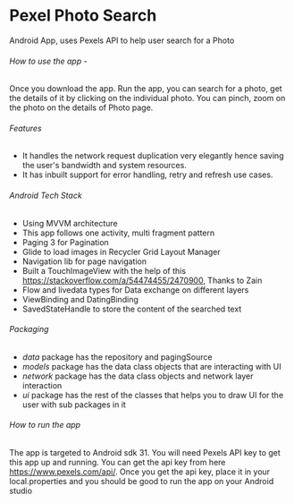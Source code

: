 
# Pexel Photo Search

Android App, uses Pexels API to help user search for a Photo

###### How to use the app - 

Once you download the app. Run the app, you can search for a photo, get the details of it by clicking on the individual photo. You can pinch, zoom on the photo on the details of Photo page.


###### Features
- It handles the network request duplication very elegantly hence saving the user's bandwidth and system resources.
- It has inbuilt support for error handling, retry and refresh use cases.

###### Android Tech Stack

- Using MVVM architecture
- This app follows  one activity, multi fragment pattern
- Paging 3 for Pagination
- Glide to load images in Recycler Grid Layout Manager
- Navigation lib for page navigation
- Built a TouchImageView with the help of this https://stackoverflow.com/a/54474455/2470900, Thanks to Zain
- Flow and livedata types  for Data exchange on different layers
- ViewBinding and DatingBinding
- SavedStateHandle to store the content of the searched text

###### Packaging

- *data* package has the repository and pagingSource
- *models* package has the data class objects that are interacting with UI
- *network* package has the data class objects and network layer interaction
- *ui* package has the rest of the classes that helps you to draw UI for the user with sub packages in it

###### How to run the app

The app is targeted to Android sdk 31. You will need Pexels API key to get this app up and running. You can get the api key from here https://www.pexels.com/api/. Once you get the api key, place it in your local.properties and you should be good to run the app on your Android studio

